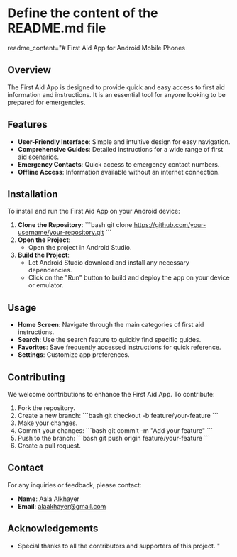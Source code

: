 # Define the content of the README.md file
readme_content="# First Aid App for Android Mobile Phones

## Overview
The First Aid App is designed to provide quick and easy access to first aid information and instructions. It is an essential tool for anyone looking to be prepared for emergencies.

## Features
- **User-Friendly Interface**: Simple and intuitive design for easy navigation.
- **Comprehensive Guides**: Detailed instructions for a wide range of first aid scenarios.
- **Emergency Contacts**: Quick access to emergency contact numbers.
- **Offline Access**: Information available without an internet connection.

## Installation
To install and run the First Aid App on your Android device:

1. **Clone the Repository**:
   \`\`\`bash
   git clone https://github.com/your-username/your-repository.git
   \`\`\`
2. **Open the Project**:
   - Open the project in Android Studio.
3. **Build the Project**:
   - Let Android Studio download and install any necessary dependencies.
   - Click on the \"Run\" button to build and deploy the app on your device or emulator.

## Usage
- **Home Screen**: Navigate through the main categories of first aid instructions.
- **Search**: Use the search feature to quickly find specific guides.
- **Favorites**: Save frequently accessed instructions for quick reference.
- **Settings**: Customize app preferences.

## Contributing
We welcome contributions to enhance the First Aid App. To contribute:

1. Fork the repository.
2. Create a new branch:
   \`\`\`bash
   git checkout -b feature/your-feature
   \`\`\`
3. Make your changes.
4. Commit your changes:
   \`\`\`bash
   git commit -m \"Add your feature\"
   \`\`\`
5. Push to the branch:
   \`\`\`bash
   git push origin feature/your-feature
   \`\`\`
6. Create a pull request.


## Contact
For any inquiries or feedback, please contact:
- **Name**: Aala Alkhayer
- **Email**: alaakhayer@gmail.com

## Acknowledgements
- Special thanks to all the contributors and supporters of this project.
"


